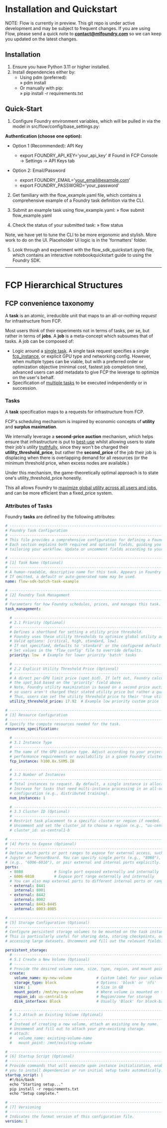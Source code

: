 # Installation and Quickstart

NOTE: Flow is currently in preview. This git repo is under active development and may be subject to frequent changes. 
If you are using Flow, please send a quick note to **contact@mlfoundry.com** so we can keep you updated on the latest changes. 

## Installation

1. Ensure you have Python 3.11 or higher installed.  
2. Install dependencies either by:  
   - Using pdm (preferred):  
     » pdm install  
   - Or manually with pip:  
     » pip install -r requirements.txt

## Quick-Start


1. Configure Foundry environment variables, which will be pulled in via the model in src/flow/config/base_settings.py:

  **Authentication (choose one option):**

   - Option 1 (Recommended): API Key

     - export FOUNDRY_API_KEY='your_api_key' # Found in FCP Console → Settings → API Keys tab

   - Option 2: Email/Password
     - export FOUNDRY_EMAIL='your_email@example.com'
     - export FOUNDRY_PASSWORD='your_password'


2. Get familiary with the flow_example.yaml file, which contains a comprehensive example of a Foundry task definition via the CLI. 

3. Submit an example task using flow_example.yaml:
   » flow submit flow_example.yaml

4. Check the status of your submitted task:
   » flow status

Note, we have yet to tune the CLI to be more ergonomic and stylish. More work to do on the UI. Placeholder UI logic is in the 'formatters' folder.

5. Look through and experiment with the flow_sdk_quickstart.ipynb file, which contains an interactive notebookquickstart guide to using the Foundry SDK.

---

# FCP Hierarchical Structures

## FCP convenience taxonomy

A **task** is an atomic, irreducible unit that maps to an all-or-nothing _request_ for infrastructure from FCP. 

Most users think of their experiments not in terms of tasks, per se, but rather in terms of **jobs**. A **job** is a meta-concept which subsumes that of tasks. A job can be composed of: 

* Logic around a <u>single task</u>. A single task request specifies a single <u>fcp_instance</u>, or explicit GPU type and networking config. However, when multiple types can be viable, but with a preferred order or optimization objective (minimal cost, fastest job completion time), advanced users can add metadata to give FCP the leverage to optimize on the user's behalf. 
* Specification of <u>multiple tasks</u> to be executed independently or in succession. 


### Tasks

A **task** specification maps to a requests for infrastructure from FCP. 

FCP's scheduling mechanism is inspired by economic concepts of **utility** and **surplus maximation**. 

We internally leverage a **second-price auction** mechanism, which helps ensure that infrastructure is put to <u>best-use</u> whilst allowing users to state their job's *utility* <u>truthfully</u>, since they won't be charged their **utility_threshold_price**, but rather the **second_price** of the job their job is displacing when there is overlapping demand for all resources (or the minimum threshold price, when excess nodes are available.) 

Under this mechanism, the game-theoretically optimal approach is to state one's utility_threshold_price honestly. 

This all allows Foundry to <u>maximize global utility across all users and jobs</u>, and can be more efficient than a fixed_price system. 

### Attributes of Tasks

Foundry **tasks** are defined by the following attributes:

```YAML
# -------------------------------------------------------------------------
# Foundry Task Configuration
# -------------------------------------------------------------------------
# This file provides a comprehensive configuration for defining a Foundry task.
# Each section explains both required and optional fields, guiding you in
# tailoring your workflow. Update or uncomment fields according to your needs.

# -------------------------------------------------------------------------
# [1] Task Name (Optional)
# -------------------------------------------------------------------------
# A human-readable, descriptive name for this task. Appears in Foundry UIs.
# If omitted, a default or auto-generated name may be used.
name: flow-sdk-batch-task-example

# -------------------------------------------------------------------------
# [2] Foundry Task Management
# -------------------------------------------------------------------------
# Parameters for how Foundry schedules, prices, and manages this task.
task_management:

  # -----------------------------------------------------------------------
  # 2.1 Priority (Optional)
  # -----------------------------------------------------------------------
  # Defines a shorthand for setting a utility price threshold.
  # Foundry uses these utility thresholds to optimize global utility across all tasks.
  # Valid options: [critical, high, standard, low].
  # If not specified, defaults to 'standard' or the configured default in the 'flow_config' file.
  # Set values in the 'flow_config' file to override defaults.
  priority: low  # Example for lower priority 'batch' tasks

  # -----------------------------------------------------------------------
  # 2.2 Explicit Utility Threshold Price (Optional)
  # -----------------------------------------------------------------------
  # A direct per-GPU limit price (spot_bid). If left out, Foundry calculates
  # the spot_bid based on the 'priority' field above.
  # Note, Foundry utility maximization is based on a second price auction,
  # so users aren't charged their stated utility price but rather a guaranteed lower rate.
  # Thus, users can set the utility threshold price to their 'true utility threshold'.
  utility_threshold_price: 17.92  # Example low priority custom price for a batch task with 8 H100 GPUs

# -------------------------------------------------------------------------
# [3] Resource Configuration
# -------------------------------------------------------------------------
# Specify the compute resources needed for the task.
resources_specification:

  # -----------------------------------------------------------------------
  # 3.1 Instance Type
  # -----------------------------------------------------------------------
  # The name of the GPU instance type. Adjust according to your project's
  # performance requirements or availability in a given Foundry cluster.
  fcp_instance: h100.8x.SXM5.IB

  # -----------------------------------------------------------------------
  # 3.2 Number of Instances
  # -----------------------------------------------------------------------
  # Total instances to request. By default, a single instance is allocated.
  # Increase for tasks that need multi-instance processing in an all-or-nothing
  # configuration (e.g., distributed training).
  num_instances: 1

  # -----------------------------------------------------------------------
  # 3.3 Cluster ID (Optional)
  # -----------------------------------------------------------------------
  # Restrict task placement to a specific cluster or region if needed.
  # Uncomment and set the cluster_id to choose a region (e.g., "us-central1-b").
  # cluster_id: us-central1-b

# -------------------------------------------------------------------------
# [4] Ports to Expose (Optional)
# -------------------------------------------------------------------------
# Define which ports or port ranges to expose for external access, such as for
# Jupyter or TensorBoard. You can specify single ports (e.g., "8080"), ranges
# (e.g., "6006-6010"), or pair external and internal ports explicitly.
ports:
  - 8080              # Single port exposed externally and internally
  - 6006-6010         # Expose port range externally and internally
  # You can also map external ports to different internal ports or ranges:
  - external: 8441
    internal: 8001
  - external: 8442
    internal: 8002
  - external: 8443-8445
    internal: 8003-8005

# -------------------------------------------------------------------------
# [5] Storage Configuration (Optional)
# -------------------------------------------------------------------------
# Configure persistent storage volumes to be mounted on the task instance.
# This is particularly useful for sharing data, storing checkpoints, or
# accessing large datasets. Uncomment and fill out the relevant fields.

persistent_storage:
  # -----------------------------------------------------------------------
  # 5.1 Create a New Volume (Optional)
  # -----------------------------------------------------------------------
  # Provide the desired volume name, size, type, region, and mount point.
  create:
    volume_name: my-new-volume           # Custom label for your volume
    storage_type: block                  # Options: 'block' or 'nfs'
    size: 1                              # Size in GB
    mount_point: /mnt/my-new-volume      # Where volume is mounted on the instance
    region_id: us-central1-b             # Region/zone for storage
    disk_interface: Block                # Usually 'Block' for block-based volumes

  # -----------------------------------------------------------------------
  # 5.2 Attach an Existing Volume (Optional)
  # -----------------------------------------------------------------------
  # Instead of creating a new volume, attach an existing one by name.
  # Uncomment and fill out to attach your pre-existing storage.
  # attach:
  #   volume_name: existing-volume-name
  #   mount_point: /mnt/existing-volume

# -------------------------------------------------------------------------
# [6] Startup Script (Optional)
# -------------------------------------------------------------------------
# Provide commands that will execute upon instance initialization, enabling
# you to install dependencies or run initial setup tasks automatically.
startup_script: |
  #!/bin/bash
  echo "Starting setup..."
  pip install -r requirements.txt
  echo "Setup complete."

# -------------------------------------------------------------------------
# [7] Versioning
# -------------------------------------------------------------------------
# Indicates the format version of this configuration file.
version: 1
```
